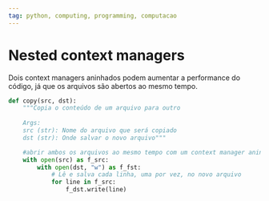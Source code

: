 ```yaml
---
tag: python, computing, programming, computacao
---
```

# Nested context managers

Dois context managers aninhados podem aumentar a performance do código, já que os arquivos são abertos ao mesmo tempo.


``` python
def copy(src, dst):
    """Copia o conteúdo de um arquivo para outro
    
    Args:
    src (str): Nome do arquivo que será copiado
    dst (str): Onde salvar o novo arquivo"""

    #abrir ambos os arquivos ao mesmo tempo com um context manager aninhado
    with open(src) as f_src:
	    with open(dst, "w") as f_fst:
	        # Lê e salva cada linha, uma por vez, no novo arquivo
	        for line in f_src:
	            f_dst.write(line)    
```